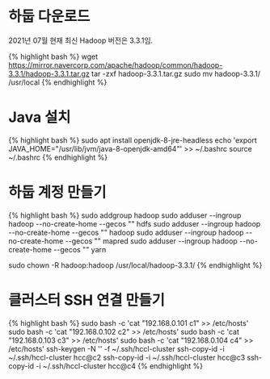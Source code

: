 # 하둡 다운로드

2021년 07월 현재 최신 Hadoop 버전은 3.3.1임.

{% highlight bash %}
wget https://mirror.navercorp.com/apache/hadoop/common/hadoop-3.3.1/hadoop-3.3.1.tar.gz
tar -zxf hadoop-3.3.1.tar.gz
sudo mv hadoop-3.3.1/ /usr/local
{% endhighlight %}

# Java 설치

{% highlight bash %}
sudo apt install openjdk-8-jre-headless
echo 'export JAVA_HOME="/usr/lib/jvm/java-8-openjdk-amd64"' >> ~/.bashrc
source ~/.bashrc
{% endhighlight %}

# 하둡 계정 만들기

{% highlight bash %}
sudo addgroup hadoop
sudo adduser --ingroup hadoop --no-create-home --gecos "" hdfs
sudo adduser --ingroup hadoop --no-create-home --gecos "" hadoop
sudo adduser --ingroup hadoop --no-create-home --gecos "" mapred
sudo adduser --ingroup hadoop --no-create-home --gecos "" yarn

sudo chown -R hadoop:hadoop /usr/local/hadoop-3.3.1/
{% endhighlight %}

# 클러스터 SSH 연결 만들기

{% highlight bash %}
sudo bash -c 'cat "192.168.0.101 c1" >> /etc/hosts'
sudo bash -c 'cat "192.168.0.102 c2" >> /etc/hosts'
sudo bash -c 'cat "192.168.0.103 c3" >> /etc/hosts'
sudo bash -c 'cat "192.168.0.104 c4" >> /etc/hosts'
ssh-keygen -N '' -f ~/.ssh/hccl-cluster
ssh-copy-id -i ~/.ssh/hccl-cluster hcc@c2
ssh-copy-id -i ~/.ssh/hccl-cluster hcc@c3
ssh-copy-id -i ~/.ssh/hccl-cluster hcc@c4
{% endhighlight %}

